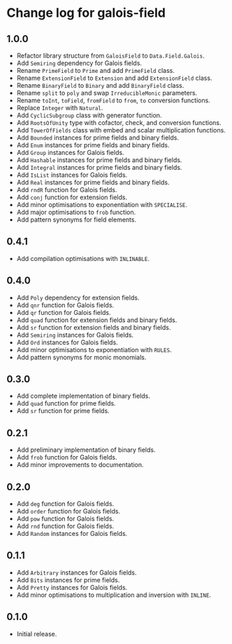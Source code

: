 # Change log for galois-field

## 1.0.0

* Refactor library structure from `GaloisField` to `Data.Field.Galois`.
* Add `Semiring` dependency for Galois fields.
* Rename `PrimeField` to `Prime` and add `PrimeField` class.
* Rename `ExtensionField` to `Extension` and add `ExtensionField` class.
* Rename `BinaryField` to `Binary` and add `BinaryField` class.
* Rename `split` to `poly` and swap `IrreducibleMonic` parameters.
* Rename `toInt`, `toField`, `fromField` to `from`, `to` conversion functions.
* Replace `Integer` with `Natural`.
* Add `CyclicSubgroup` class with generator function.
* Add `RootsOfUnity` type with cofactor, check, and conversion functions.
* Add `TowerOfFields` class with embed and scalar multiplication functions.
* Add `Bounded` instances for prime fields and binary fields.
* Add `Enum` instances for prime fields and binary fields.
* Add `Group` instances for Galois fields.
* Add `Hashable` instances for prime fields and binary fields.
* Add `Integral` instances for prime fields and binary fields.
* Add `IsList` instances for Galois fields.
* Add `Real` instances for prime fields and binary fields.
* Add `rndR` function for Galois fields.
* Add `conj` function for extension fields.
* Add minor optimisations to exponentiation with `SPECIALISE`.
* Add major optimisations to `frob` function.
* Add pattern synonyms for field elements.

## 0.4.1

* Add compilation optimisations with `INLINABLE`.

## 0.4.0

* Add `Poly` dependency for extension fields.
* Add `qnr` function for Galois fields.
* Add `qr` function for Galois fields.
* Add `quad` function for extension fields and binary fields.
* Add `sr` function for extension fields and binary fields.
* Add `Semiring` instances for Galois fields.
* Add `Ord` instances for Galois fields.
* Add minor optimisations to exponentiation with `RULES`.
* Add pattern synonyms for monic monomials.

## 0.3.0

* Add complete implementation of binary fields.
* Add `quad` function for prime fields.
* Add `sr` function for prime fields.

## 0.2.1

* Add preliminary implementation of binary fields.
* Add `frob` function for Galois fields.
* Add minor improvements to documentation.

## 0.2.0

* Add `deg` function for Galois fields.
* Add `order` function for Galois fields.
* Add `pow` function for Galois fields.
* Add `rnd` function for Galois fields.
* Add `Random` instances for Galois fields.

## 0.1.1

* Add `Arbitrary` instances for Galois fields.
* Add `Bits` instances for prime fields.
* Add `Pretty` instances for Galois fields.
* Add minor optimisations to multiplication and inversion with `INLINE`.

## 0.1.0

* Initial release.
